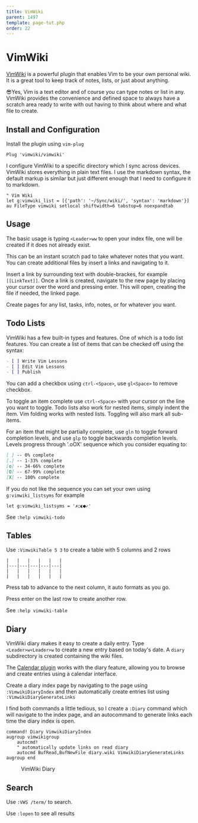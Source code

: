 ```yaml
---
title: VimWiki
parent: 1497
template: page-tut.php
order: 22
---
```


# VimWiki

[VimWiki](https://github.com/vimwiki/vimwiki) is a powerful plugin that enables Vim to be your own personal wiki. It is a great tool to keep track of notes, lists, or just about anything.

<span class="tip">😎</span>Yes, Vim is a text editor and of course you can type notes or list in any. VimWiki provides the convenience and defined space to always have a scratch area ready to write with out having to think about where and what file to create.

## Install and Configuration

Install the plugin using `vim-plug`

```vim
Plug 'vimwiki/vimwiki'
```

I configure VimWiki to a specific directory which I sync across devices. VimWiki stores everything in plain text files. I use the markdown syntax, the default markup is similar but just different enough that I need to configure it to markdown.

```vim
" Vim Wiki
let g:vimwiki_list = [{'path': '~/Sync/wiki/', 'syntax': 'markdown'}]
au FileType vimwiki setlocal shiftwidth=6 tabstop=6 noexpandtab
```

## Usage

The basic usage is typing `<Leader>ww` to open your index file, one will be created if it does not already exist.

This can be an instant scratch pad to take whatever notes that you want. You can create additional files by insert a links and navigating to it. 

Insert a link by surrounding text with double-brackes, for example `[[LinkText]]`.  Once a link is created, navigate to the new page by placing your cursor over the word and pressing enter. This will open, creating the file if needed, the linked page.

Create pages for any list, tasks, info, notes, or for whatever you want.

## Todo Lists

VimWiki has a few built-in types and features. One of which is a todo list features. You can create a list of items that can be checked off using the syntax:

```md
- [ ] Write Vim Lessons
- [ ] Edit Vim Lessons
- [ ] Publish
```

You can add a checkbox using `ctrl-<Space>`, use `gl<Space>` to remove checkbox.

To toggle an item complete use `ctrl-<Space>` with your cursor on the line you want to toggle. Todo lists also work for nested items, simply indent the item. Vim folding works with nested lists. Toggling will also mark all sub-items.

For an item that might be partially complete, use `gln` to toggle forward completion levels, and use `glp` to toggle backwards completion levels. Levels progress through '.oOX' sequence which you consider equating to:

```md
[ ] -- 0% complete
[.] -- 1-33% complete
[o] -- 34-66% complete
[O] -- 67-99% complete
[X] -- 100% complete
```

If you do not like the sequence you can set your own using `g:vimwiki_listsyms` for example

```vim
let g:vimwiki_listsyms = '✗○◐●✓'
```

See `:help vimwiki-todo`

## Tables

Use `:VimwikiTable 5 3` to create a table with 5 columns and 2 rows

```
|   |   |   |   |   |
|---|---|---|---|---|
|   |   |   |   |   |
|   |   |   |   |   |
```

Press tab to advance to the next column, it auto formats as you go.

Press enter on the last row to create another row.

See `:help vimwiki-table`

## Diary

VimWiki diary makes it easy to create a daily entry. Type `<Leader>w<Leader>w` to create a new entry based on today's date. A `diary` subdirectory is created containing the wiki files. 

The [Calendar plugin](https://github.com/mattn/calendar-vim) works with the diary feature, allowing you to browse and create entries using a calendar interface.

Create a diary index page by navigating to the page using `:VimwikiDiaryIndex` and then automatically create entries list using `:VimwikiDiaryGenerateLinks` 

I find both commands a little tedious, so I create a `:Diary` command which will navigate to the index page, and an autocommand to generate links each time the diary index is open.

```vim
command! Diary VimwikiDiaryIndex
augroup vimwikigroup
    autocmd!
    " automatically update links on read diary
    autocmd BufRead,BufNewFile diary.wiki VimwikiDiaryGenerateLinks
augroup end
```

<figure><asciinema-player src="/a/casts/vim/vimwiki-diary.cast" font-size="large" cols="65" rows="20"></asciinema-player><figcaption>VimWiki Diary</figcaption></figure>


## Search

Use `:VWS /term/` to search.

Use `:lopen` to see all results

